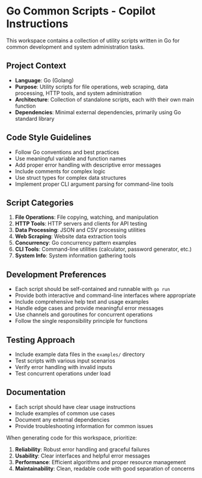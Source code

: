<!-- Use this file to provide workspace-specific custom instructions to Copilot. For more details, visit https://code.visualstudio.com/docs/copilot/copilot-customization#_use-a-githubcopilotinstructionsmd-file -->

# Go Common Scripts - Copilot Instructions

This workspace contains a collection of utility scripts written in Go for common development and system administration tasks.

## Project Context
- **Language**: Go (Golang)
- **Purpose**: Utility scripts for file operations, web scraping, data processing, HTTP tools, and system administration
- **Architecture**: Collection of standalone scripts, each with their own main function
- **Dependencies**: Minimal external dependencies, primarily using Go standard library

## Code Style Guidelines
- Follow Go conventions and best practices
- Use meaningful variable and function names
- Add proper error handling with descriptive error messages
- Include comments for complex logic
- Use struct types for complex data structures
- Implement proper CLI argument parsing for command-line tools

## Script Categories
1. **File Operations**: File copying, watching, and manipulation
2. **HTTP Tools**: HTTP servers and clients for API testing
3. **Data Processing**: JSON and CSV processing utilities
4. **Web Scraping**: Website data extraction tools
5. **Concurrency**: Go concurrency pattern examples
6. **CLI Tools**: Command-line utilities (calculator, password generator, etc.)
7. **System Info**: System information gathering tools

## Development Preferences
- Each script should be self-contained and runnable with `go run`
- Provide both interactive and command-line interfaces where appropriate
- Include comprehensive help text and usage examples
- Handle edge cases and provide meaningful error messages
- Use channels and goroutines for concurrent operations
- Follow the single responsibility principle for functions

## Testing Approach
- Include example data files in the `examples/` directory
- Test scripts with various input scenarios
- Verify error handling with invalid inputs
- Test concurrent operations under load

## Documentation
- Each script should have clear usage instructions
- Include examples of common use cases
- Document any external dependencies
- Provide troubleshooting information for common issues

When generating code for this workspace, prioritize:
1. **Reliability**: Robust error handling and graceful failures
2. **Usability**: Clear interfaces and helpful error messages
3. **Performance**: Efficient algorithms and proper resource management
4. **Maintainability**: Clean, readable code with good separation of concerns
